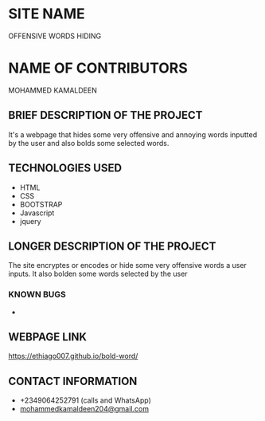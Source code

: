 # SITE NAME
OFFENSIVE WORDS HIDING
# NAME OF CONTRIBUTORS
MOHAMMED KAMALDEEN
## BRIEF DESCRIPTION OF THE PROJECT
It's a webpage that hides some very offensive and annoying words inputted by the user and also bolds some selected words.
## TECHNOLOGIES USED
* HTML
* CSS
* BOOTSTRAP
* Javascript
* jquery
## LONGER DESCRIPTION OF THE PROJECT
The site encryptes or encodes or hide some very offensive words a user inputs. It also bolden some words selected by the user
### KNOWN BUGS
*

## WEBPAGE LINK
https://ethiago007.github.io/bold-word/
## CONTACT INFORMATION
* +2349064252791 (calls and WhatsApp)
* mohammedkamaldeen204@gmail.com